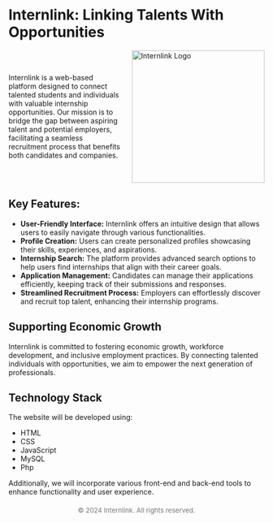 <h1>Internlink: Linking Talents With Opportunities</h1>
<div style="display: flex; align-items: center;">
    <div style="flex: 1;">
        <p>Internlink is a web-based platform designed to connect talented students and individuals with valuable internship opportunities. Our mission is to bridge the gap between aspiring talent and potential employers, facilitating a seamless recruitment process that benefits both candidates and companies.</p>
    </div>
    <img width="261" alt="Internlink Logo" src="https://github.com/user-attachments/assets/fb62883f-754f-4448-b117-1ebe23f8b0d8" style="margin-left: 20px;">
</div>

<h2><strong>Key Features:</strong></h2>
<ul>
    <li><strong>User-Friendly Interface:</strong> Internlink offers an intuitive design that allows users to easily navigate through various functionalities.</li>
    <li><strong>Profile Creation:</strong> Users can create personalized profiles showcasing their skills, experiences, and aspirations.</li>
    <li><strong>Internship Search:</strong> The platform provides advanced search options to help users find internships that align with their career goals.</li>
    <li><strong>Application Management:</strong> Candidates can manage their applications efficiently, keeping track of their submissions and responses.</li>
    <li><strong>Streamlined Recruitment Process:</strong> Employers can effortlessly discover and recruit top talent, enhancing their internship programs.</li>
</ul>

<h2>Supporting Economic Growth</h2>
<p>Internlink is committed to fostering economic growth, workforce development, and inclusive employment practices. By connecting talented individuals with opportunities, we aim to empower the next generation of professionals.</p>

<h2>Technology Stack</h2>
<p>The website will be developed using:</p>
<ul>
    <li>HTML</li>
    <li>CSS</li>
    <li>JavaScript</li>
    <li>MySQL</li>
    <li>Php</li>
    
</ul>
<p>Additionally, we will incorporate various front-end and back-end tools to enhance functionality and user experience.</p>

<div style="text-align: center; margin-top: 20px; font-size: small; color: #777;">
    &copy; 2024 Internlink. All rights reserved.
</div>
